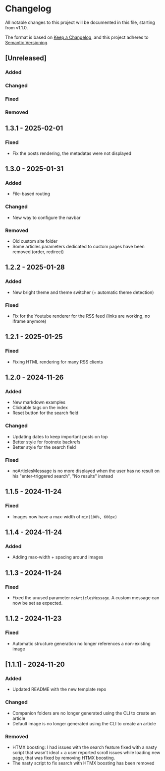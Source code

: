 # Changelog

All notable changes to this project will be documented in this file, starting from v1.1.0.

The format is based on [Keep a Changelog](https://keepachangelog.com/en/1.1.0/),
and this project adheres to [Semantic Versioning](https://semver.org/spec/v2.0.0.html).

## [Unreleased]

### Added

### Changed

### Fixed

### Removed

## 1.3.1 - 2025-02-01

### Fixed

- Fix the posts rendering, the metadatas were not displayed

## 1.3.0 - 2025-01-31

### Added

- File-based routing

### Changed

- New way to configure the navbar

### Removed

- Old custom site folder
- Some articles parameters dedicated to custom pages have been removed (order, redirect)

## 1.2.2 - 2025-01-28

### Added

- New bright theme and theme switcher (+ automatic theme detection)

### Fixed

- Fix for the Youtube renderer for the RSS feed (links are working, no iframe anymore)

## 1.2.1 - 2025-01-25

### Fixed

- Fixing HTML rendering for many RSS clients

## 1.2.0 - 2024-11-26

### Added

- New markdown examples
- Clickable tags on the index
- Reset button for the search field

### Changed

- Updating dates to keep important posts on top
- Better style for footnote backrefs
- Better style for the search field

### Fixed

- noArticlesMessage is no more displayed when the user has no result on his "enter-triggered search", "No results" instead

## 1.1.5 - 2024-11-24

### Fixed

- Images now have a max-width of `min(100%, 600px)`

## 1.1.4 - 2024-11-24

### Added

- Adding max-width + spacing around images

## 1.1.3 - 2024-11-24

### Fixed

- Fixed the unused parameter `noArticlesMessage`. A custom message can now be set as expected.

## 1.1.2 - 2024-11-23

### Fixed

- Automatic structure generation no longer references a non-existing image

## [1.1.1] - 2024-11-20

### Added

- Updated README with the new template repo

### Changed

- Companion folders are no longer generated using the CLI to create an article
- Default image is no longer generated using the CLI to create an article

### Removed

- HTMX boosting: I had issues with the search feature fixed with a nasty script that wasn't ideal + a user reported scroll issues while loading new page, that was fixed by removing HTMX boosting.
- The nasty script to fix search with HTMX boosting has been removed
